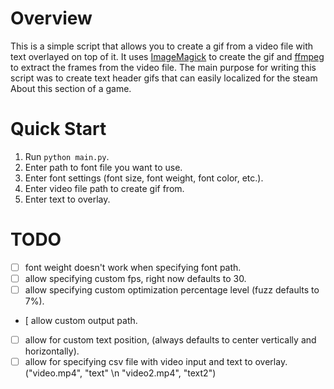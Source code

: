 # Overview
This is a simple script that allows you to create a gif from a video file with text overlayed on top of it. It uses [ImageMagick](https://www.imagemagick.org/script/index.php) to create the gif and [ffmpeg](https://www.ffmpeg.org/) to extract the frames from the video file. The main purpose for writing this script was to create text header gifs that can easily localized for the steam About this section of a game.

# Quick Start
1. Run `python main.py`.
2. Enter path to font file you want to use.
3. Enter font settings (font size, font weight, font color, etc.).
4. Enter video file path to create gif from.
5. Enter text to overlay.

# TODO
- [ ] font weight doesn't work when specifying font path.
- [ ] allow specifying custom fps, right now defaults to 30.
- [ ] allow specifying custom optimization percentage level (fuzz defaults to 7%).
- [  allow custom output path.
- [ ] allow for custom text position, (always defaults to center vertically and horizontally).
- [ ] allow for specifying csv file with video input and text to overlay. ("video.mp4", "text" \n "video2.mp4", "text2")
